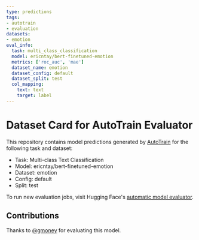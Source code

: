 ```yaml
---
type: predictions
tags:
- autotrain
- evaluation
datasets:
- emotion
eval_info:
  task: multi_class_classification
  model: ericntay/bert-finetuned-emotion
  metrics: ['roc_auc', 'mae']
  dataset_name: emotion
  dataset_config: default
  dataset_split: test
  col_mapping:
    text: text
    target: label
---
```

# Dataset Card for AutoTrain Evaluator

This repository contains model predictions generated by [AutoTrain](https://huggingface.co/autotrain) for the following task and dataset:

* Task: Multi-class Text Classification
* Model: ericntay/bert-finetuned-emotion
* Dataset: emotion
* Config: default
* Split: test

To run new evaluation jobs, visit Hugging Face's [automatic model evaluator](https://huggingface.co/spaces/autoevaluate/model-evaluator).

## Contributions

Thanks to [@gmoney](https://huggingface.co/gmoney) for evaluating this model.